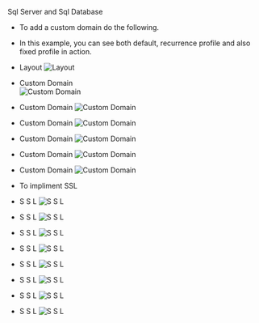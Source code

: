 Sql Server and Sql Database

- To add a custom domain do the following.

- In this example, you can see both default, recurrence profile and also fixed profile in action.

- Layout
![Layout](./images/Layout.jpg)

- Custom Domain   
![Custom Domain](./images/CustomDomain.jpg)

- Custom Domain
![Custom Domain](./images/CustomDomain1.jpg)

- Custom Domain
![Custom Domain](./images/CustomDomain2.jpg)

- Custom Domain
![Custom Domain](./images/CustomDomain3.jpg)

- Custom Domain
![Custom Domain](./images/CustomDomain4.jpg)

- Custom Domain
![Custom Domain](./images/CustomDomain5.jpg)

- To impliment SSL

- S S L
![S S L](./images/ConfigureSSL.jpg)

- S S L
![S S L](./images/ConfigureSSL2.jpg)

- S S L
![S S L](./images/ConfigureSSL3.jpg)

- S S L
![S S L](./images/ConfigureSSL4.jpg)

- S S L
![S S L](./images/ConfigureSSL5.jpg)

- S S L
![S S L](./images/ConfigureSSL6.jpg)

- S S L
![S S L](./images/ConfigureSSL7.jpg)

- S S L
![S S L](./images/ConfigureSSL8.jpg)
